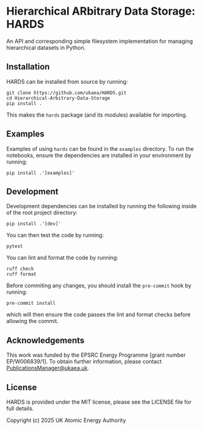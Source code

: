 # Hierarchical ARbitrary Data Storage: HARDS
An API and corresponding simple filesystem implementation for managing hierarchical datasets in Python.


## Installation
HARDS can be installed from source by running:
```shell
git clone https://github.com/ukaea/HARDS.git
cd Hierarchical-Arbitrary-Data-Storage
pip install .
```

This makes the `hards` package (and its modules) available for importing.

## Examples
Examples of using `hards` can be found in the `examples` directory. To run the notebooks, ensure the dependencies are installed in your environment by running:
```shell
pip install .'[examples]'
```

## Development
Development dependencies can be installed by running the following inside of the root project directory:
```shell
pip install .'[dev]'
```

You can then test the code by running:
```shell
pytest
```

You can lint and format the code by running:
```shell
ruff check
ruff format
```

Before commiting any changes, you should install the `pre-commit` hook by running:
```shell
pre-commit install
```
which will then ensure the code passes the lint and format checks before allowing the commit.

## Acknowledgements
This work was funded by the EPSRC Energy Programme [grant number EP/W006839/1]. To obtain further information, please contact [PublicationsManager@ukaea.uk](mailto:PublicationsManager@ukaea.uk).

## License
HARDS is provided under the MIT license, please see the LICENSE file for full details.

Copyright (c) 2025 UK Atomic Energy Authority
